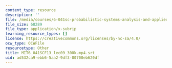 ```yaml
---
content_type: resource
description: ''
file: /media/courses/6-041sc-probabilistic-systems-analysis-and-applied-probability-fall-2013/ad532ca9ebb65aa29df300700eb620df_MIT6_041SCF13_lec09_300k.mp4.vtt
file_size: 68289
file_type: application/x-subrip
learning_resource_types: []
license: https://creativecommons.org/licenses/by-nc-sa/4.0/
ocw_type: OCWFile
resourcetype: Other
title: MIT6_041SCF13_lec09_300k.mp4.srt
uid: ad532ca9-ebb6-5aa2-9df3-00700eb620df
---
```

